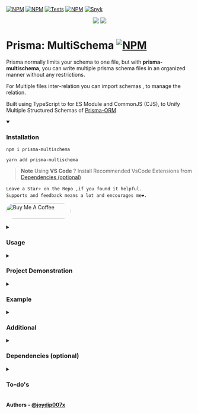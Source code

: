 [![NPM](https://img.shields.io/npm/v/prisma-multischema)](https://www.npmjs.com/package/prisma-multischema?activeTab=readme) [![NPM](https://badgen.net/npm/license/prisma-multischema)](https://github.com/joydip007x/Prisma-MultiSchema/blob/main/LICENSE)
[![Tests](https://github.com/joydip007x/Prisma-MultiSchema/actions/workflows/tests.yml/badge.svg?branch=main)](https://github.com/joydip007x/Prisma-MultiSchema/actions/workflows/tests.yml)  [![NPM](https://img.shields.io/github/languages/code-size/joydip007x/Prisma-MultiSchema?label=size)](https://github.com/joydip007x/Prisma-MultiSchema)
[![Snyk](https://github.com/joydip007x/Prisma-MultiSchema/actions/workflows/snyk.yml/badge.svg?branch=main)](https://github.com/joydip007x/Prisma-MultiSchema/actions/workflows/snyk.yml) 


<p align="center">
  <img media="(prefers-color-scheme: light)" src="logo/logoDark.gif#gh-dark-mode-only" />
  <img media="(prefers-color-scheme: dark)" src="logo/logoLight.gif#gh-light-mode-only" />
</p>

# Prisma: MultiSchema [![NPM](https://badgen.net/npm/types/prisma-multischema)](https://www.npmjs.com/package/prisma-multischema)

Prisma normally limits your schema to one file, but with <b>prisma-multischema</b>, you can write multiple prisma schema files in an organized manner without any restrictions.

For Multiple files inter-relation you can  import schemas , to manage the relation.

Built using TypeScript to for ES Module and CommonJS (CJS),
to Unify Multiple Structured Schemas of [Prisma-ORM](https://www.prisma.io/)

<details open >
<summary > 
    
### Installation
</summary>
<p align="center">
    
```
npm i prisma-multischema
```
```
yarn add prisma-multischema
```
 > **Note** Using **VS Code** ? Install Recommended VsCode Extensions from [Dependencies (optional)](https://github.com/joydip007x/Prisma-MultiSchema#dependencies-optional)
~~~
𝙻𝚎𝚊𝚟𝚎 𝚊 𝚂𝚝𝚊𝚛⭐ 𝚘𝚗 𝚝𝚑𝚎 𝚁𝚎𝚙𝚘 ,𝚒𝚏 𝚢𝚘𝚞 𝚏𝚘𝚞𝚗𝚍 𝚒𝚝 𝚑𝚎𝚕𝚙𝚏𝚞𝚕.
𝚂𝚞𝚙𝚙𝚘𝚛𝚝𝚜 𝚊𝚗𝚍 𝚏𝚎𝚎𝚍𝚋𝚊𝚌𝚔 𝚖𝚎𝚊𝚗𝚜 𝚊 𝚕𝚘𝚝 𝚊𝚗𝚍 𝚎𝚗𝚌𝚘𝚞𝚛𝚊𝚐𝚎𝚜 𝚖𝚎❤️.
~~~
<a href="https://www.buymeacoffee.com/joydip007x" target="_blank"><img src="https://cdn.buymeacoffee.com/buttons/default-orange.png" alt="Buy Me A Coffee" height="41" width="174" style="border-radius:50px"></a>
</p>
</details>

<details close >
<summary > 
    
### Usage
</summary>
<p align="center">
    
- #### How to Use Tutorial : 📚[MediumBlog](https://medium.com/@joydip007x/how-to-use-multiple-schema-in-prisma-40cc6b6f8d9c)  ||   ✨[YT Link](https://youtu.be/4GOuJLvGVko) 
-  Place all your schemas in  `ProjectRoot/prisma/subschemas` Folder.<br>
Like this :  
    ```st
    project_root 
        ├───node_modules
        ├───prisma 
        │   ├───subschemas <<<-----Place all your Schemas here
        │   │   ├───type 
        │   │   │    └───user.types.prisma
        │   │   │    └───bookmark.types.prisma
        │   │   └───user
        │   │   │    └───userData.prisma
        │   │   │    └───validity.prisma
        │   │   ├───anything-you-want.prisma
        │   │   ├───base.prisma  
        |   |   └───...  
        │   └───schema.prisma   <-- will be Auto-Generated
        ├───src
        │   └───...
        ├───package.json
        │        
        └───.gitignore
    ```
    >For Clearer View : [Image](https://i.ibb.co/JnyRhxT/oie-eg-Dr9-Y4ksb-NU.png)


- Run in Terminal
    ```bash
    npx prisma-multischema
    ```
        
</p>
</details>

<details close >
<summary > 
    
### Project Demonstration
</summary>
<p align="center">

working example is available below -
- <b>JavaScript</b> : [Prisma-MultiSchema-JS-Example](https://github.com/joydip007x/Prisma-MultiSchema-JS-Example)
- <b>TypeScript</b> : [Prisma-MultiSchema-TS-Example](https://github.com/joydip007x/Prisma-MultiSchema-TS-Example)
</p>
</details>
<details close >
<summary > 
    
### Example
</summary>
<p align="center">

Let's go with two schemas <b>User</b> and <b>Bookmark</b> on different files ,where the relation is -
- A User can have many bookmarks
- Each bookmark has an userId field

><b>base.prisma</b> [ root/prisma/subschemas/base.prisma ]
```prisma
generator client {
  provider = "prisma-client-js"
}

datasource db {
  provider = "mongodb"
  url      = env("PRISMA_DATABASE_URL")
}
```
><b>user.prisma</b> [ root/prisma/subschemas/User/user.prisma ]
```Prisma
import { Bookmark } from "..\Bookmark\bookmark"
model User {

    id String @id @default(auto()) @map("_id") @db.ObjectId
    email String @unique

    Bookmark Bookmark[]
}
//MongoDB model IDs in prisma -must have a @map("_id") 
//https://www.prisma.io/docs/concepts/components/prisma-schema
```
><b>bookmark.prisma</b> [ root/prisma/subschemas/Bookmark/bookmark.prisma ]
```Prisma
import {  User } from "..\User\user"
model Bookmark {

    id String     @id  @db.ObjectId @default(auto()) @map("_id") 
    title String
    
    user  User    @relation(fields: [userId], references: [id])
    userId String @db.ObjectId
}
```
>Generated <b>schema.prisma</b> [root/prisma/schema.prisma]</br>
> after Running  `npx prisma-multischema`
```Prisma
generator client {
  provider = "prisma-client-js"
}

datasource db {
  provider = "mongodb" 
  url      = env("PRISMA_DATABASE_URL")
}

model User {
  id       String     @id @default(auto()) @map("_id") @db.ObjectId
  email    String     @unique
  Bookmark Bookmark[]
}

model Bookmark {
  id          String  @id @default(auto()) @map("_id") @db.ObjectId 
  title       String
  user        User    @relation(fields: [userId], references: [id])
  userId      String  @db.ObjectId
}
```
>https://www.prisma.io/docs
</p>
</details>

<details  >
<summary > 
    
### Additional
</summary>
<p align="center">

- prisma schema files starting with header `//#exclude` will be excluded in final schema
- Executing `npx prisma-multischema`  will
    - <b>Automatically run</b> :  `npx prisma generate`
    <br>So, You don't need to update `@prisma/client` manually,  each time the schema  updates
    - <b>Automatically run</b> : `npx prisma format`
    <br> because, Everyone likes clean code

- Add `npx prisma-multischema` command as a prefix to your <b>start</b> script in package.json. 
    ```json
    {
    "name": "my-app",
    "version": "1.0.0",
    "scripts": {
        "unify": "npx prisma-multischema",
        "start": "npm run unify && node index.js",
        ...
      }
    }
    ```
    <br>Now it will run & regenerate Main Schema everytime the project starts.
<br></p>
</details>
<details close >
<summary > 
 
### Dependencies (optional)
</summary>
<p align="center">

To use <b>prisma import</b> feature : (<i>if you are using VS code, its better to use these</i>)<br>
<br>
- Install [prisma-import](https://marketplace.visualstudio.com/items?itemName=ajmnz.prisma-import) Extension (for VS code)  

- <b>Disable</b> Official [prisma](https://marketplace.visualstudio.com/items?itemName=Prisma.prisma) Extension (for VS code)

>These are <b>Optional Dependencies</b>, If you can maintain multiple *.prisma schemas  without <b>TYPO</b> ,you can ignore these.
</p>
</details>
<details close >
<summary > 
  
### To-do's
</summary>
<p align="center">

- Add Support for keeping prisma's in different folder and aggregate them ( like `root/src/auth/auth.prisma `)

- Add Command Flags
- ~~Handle/Remove `" Error validating datasource db: "`  Warning~~ Fixed

</p>
</details>

#### Authors - [@joydip007x](https://www.github.com/joydip007x)
